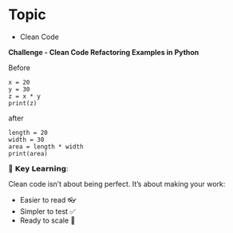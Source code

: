 # Topic 
- Clean Code 



 **Challenge - Clean Code Refactoring Examples in Python**
 
Before 
```
x = 20
y = 30
z = x * y
print(z)
```
after
```
length = 20
width = 30
area = length * width
print(area)
```

🧽 𝗞𝗲𝘆 𝗟𝗲𝗮𝗿𝗻𝗶𝗻𝗴:

Clean code isn’t about being perfect.
 It’s about making your work:
-  Easier to read 👓
-  Simpler to test ✅
-  Ready to scale 🚀
